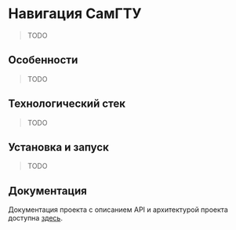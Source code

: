 # Навигация СамГТУ
> TODO

## Особенности
> TODO

## Технологический стек
> TODO

## Установка и запуск
> TODO

## Документация
Документация проекта с описанием API и архитектурой проекта доступна [здесь](DOCS.md).

